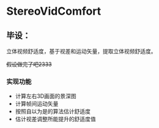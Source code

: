 
# StereoVidComfort

## 毕设：

立体视频舒适度，基于视差和运动矢量，提取立体视频舒适度。

~~假设做完了吧2333~~

### 实现功能

- 计算左右3D画面的景深图
- 计算帧间运动矢量
- 按照自以为是的算法估计舒适度
- 估计视差调整所能提升的舒适度值

~~~#### TODO: 提高舒适度至少`2%`？？？~~~
